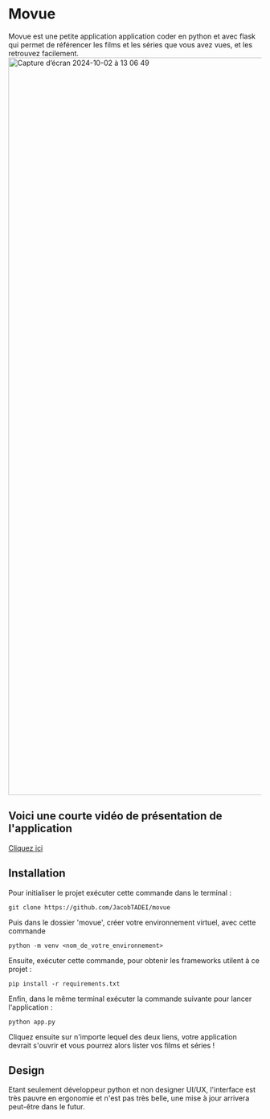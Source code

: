 # Movue
Movue est une petite application application coder en python et avec flask qui permet de référencer les films et les séries que vous avez vues, et les retrouvez facilement.
<img width="1469" alt="Capture d’écran 2024-10-02 à 13 06 49" src="https://github.com/user-attachments/assets/f6336109-4e75-40d2-bcc3-0f8b76040b41">

## Voici une courte vidéo de présentation de l'application
[Cliquez ici](https://www.youtube.com/watch?v=gi0tgngS3ME&ab_channel=ByWarz)

## Installation
Pour initialiser le projet exécuter cette commande dans le terminal : 
```
git clone https://github.com/JacobTADEI/movue
```
Puis dans le dossier 'movue', créer votre environnement virtuel, avec cette commande 
```
python -m venv <nom_de_votre_environnement>
```

Ensuite, exécuter cette commande, pour obtenir les frameworks utilent à ce projet : 

```
pip install -r requirements.txt
```

Enfin, dans le même terminal exécuter la commande suivante pour lancer l'application : 

```
python app.py
```
Cliquez ensuite sur n'importe lequel des deux liens, votre application devrait s'ouvrir et vous pourrez alors lister vos films et séries !

## Design
Etant seulement développeur python et non designer UI/UX, l'interface est très pauvre en ergonomie et n'est pas très belle, une mise à jour arrivera peut-être dans le futur. 

